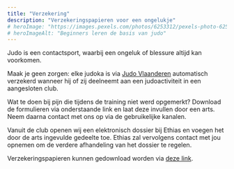 ```yaml
---
title: "Verzekering"
description: "Verzekeringspapieren voor een ongelukje"
# heroImage: "https://images.pexels.com/photos/6253312/pexels-photo-6253312.jpeg?auto=compress&cs=tinysrgb&w=800"
# heroImageAlt: "Beginners leren de basis van judo"
---
```


Judo is een contactsport, waarbij een ongeluk of blessure altijd kan voorkomen.

Maak je geen zorgen: elke judoka is via [Judo Vlaanderen](https://www.judovlaanderen.be/) automatisch verzekerd wanneer hij of zij deelneemt aan een judoactiviteit in een aangesloten club.

Wat te doen bij pijn die tijdens de training niet werd opgemerkt? Download de formulieren via onderstaande link en laat deze invullen door een arts. Neem daarna contact met ons op via de gebruikelijke kanalen.

Vanuit de club openen wij een elektronisch dossier bij Ethias en voegen het door de arts ingevulde gedeelte toe. Ethias zal vervolgens contact met jou opnemen om de verdere afhandeling van het dossier te regelen.

Verzekeringspapieren kunnen gedownload worden via [deze link](https://www.judovlaanderen.be/wp-content/uploads/2025/02/Verzekeringspapieren_JudoVlaanderen.pdf).

